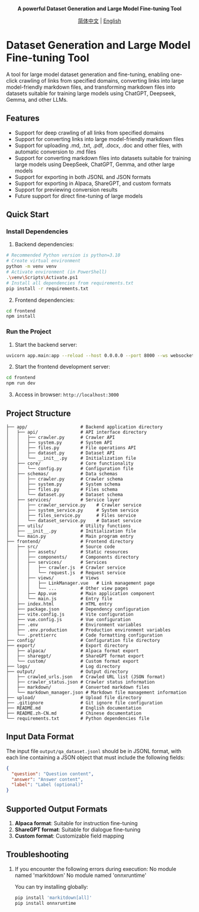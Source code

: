 <div align="center">

**A powerful Dataset Generation and Large Model Fine-tuning Tool**

[简体中文](./README.md) | [English](./README.en.md)

</div>

# Dataset Generation and Large Model Fine-tuning Tool

A tool for large model dataset generation and fine-tuning, enabling one-click crawling of links from specified domains, converting links into large model-friendly markdown files, and transforming markdown files into datasets suitable for training large models using ChatGPT, Deepseek, Gemma, and other LLMs.

## Features

- Support for deep crawling of all links from specified domains
- Support for converting links into large model-friendly markdown files
- Support for uploading .md, .txt, .pdf, .docx, .doc and other files, with automatic conversion to .md files
- Support for converting markdown files into datasets suitable for training large models using DeepSeek, ChatGPT, Gemma, and other large models
- Support for exporting in both JSONL and JSON formats
- Support for exporting in Alpaca, ShareGPT, and custom formats
- Support for previewing conversion results
- Future support for direct fine-tuning of large models

## Quick Start

### Install Dependencies

1. Backend dependencies:

```bash
# Recommended Python version is python=3.10
# Create virtual environment
python -m venv venv
# Activate environment (in PowerShell)
.\venv\Scripts\Activate.ps1
# Install all dependencies from requirements.txt
pip install -r requirements.txt
```

2. Frontend dependencies:

```bash
cd frontend
npm install
```

### Run the Project

1. Start the backend server:

```bash
uvicorn app.main:app --reload --host 0.0.0.0 --port 8000 --ws websockets
```

2. Start the frontend development server:

```bash
cd frontend
npm run dev
```

3. Access in browser: `http://localhost:3000`

## Project Structure

```
├── app/                    # Backend application directory
│   ├── api/                # API interface directory
│   │   ├── crawler.py      # Crawler API
│   │   ├── system.py       # System API
│   │   ├── files.py        # File operations API
│   │   ├── dataset.py      # Dataset API
│   │   └── __init__.py     # Initialization file
│   ├── core/               # Core functionality
│   │   └── config.py       # Configuration file
│   ├── schemas/            # Data schemas
│   │   ├── crawler.py      # Crawler schema
│   │   ├── system.py       # System schema
│   │   ├── files.py        # Files schema
│   │   └── dataset.py      # Dataset schema
│   ├── services/           # Service layer
│   │   ├── crawler_service.py    # Crawler service
│   │   ├── system_service.py     # System service
│   │   ├── files_service.py      # Files service
│   │   └── dataset_service.py    # Dataset service
│   ├── utils/              # Utility functions
│   ├── __init__.py         # Initialization file
│   └── main.py             # Main program entry
├── frontend/               # Frontend directory
│   ├── src/                # Source code
│   │   ├── assets/         # Static resources
│   │   ├── components/     # Components directory
│   │   ├── services/       # Services
│   │   │   ├── crawler.js  # Crawler service
│   │   │   └── request.js  # Request service
│   │   ├── views/          # Views
│   │   │   ├── LinkManager.vue   # Link management page
│   │   │   └── ...         # Other view pages
│   │   ├── App.vue         # Main application component
│   │   └── main.js         # Entry file
│   ├── index.html          # HTML entry
│   ├── package.json        # Dependency configuration
│   ├── vite.config.js      # Vite configuration
│   ├── vue.config.js       # Vue configuration
│   ├── .env                # Environment variables
│   ├── .env.production     # Production environment variables
│   └── .prettierrc         # Code formatting configuration
├── config/                 # Configuration file directory
├── export/                 # Export directory
│   ├── alpaca/             # Alpaca format export
│   ├── sharegpt/           # ShareGPT format export
│   └── custom/             # Custom format export
├── logs/                   # Log directory
├── output/                 # Output directory
│   ├── crawled_urls.json   # Crawled URL list (JSON format)
│   ├── crawler_status.json # Crawler status information
│   ├── markdown/           # Converted markdown files
│   └── markdown_manager.json # Markdown file management information
├── upload/                 # Upload file directory
├── .gitignore              # Git ignore file configuration
├── README.md               # English documentation
├── README.zh-CN.md         # Chinese documentation
└── requirements.txt        # Python dependencies file
```

## Input Data Format

The input file `output/qa_dataset.jsonl` should be in JSONL format, with each line containing a JSON object that must include the following fields:

```json
{
  "question": "Question content",
  "answer": "Answer content",
  "label": "Label (optional)"
}
```

## Supported Output Formats

1. **Alpaca format**: Suitable for instruction fine-tuning
2. **ShareGPT format**: Suitable for dialogue fine-tuning
3. **Custom format**: Customizable field mapping

## Troubleshooting

1. If you encounter the following errors during execution:
   No module named 'markitdown'
   No module named 'onnxruntime'

   You can try installing globally:
   ```bash
   pip install 'markitdown[all]'
   pip install onnxruntime
   ```